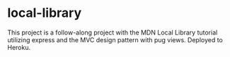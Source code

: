 # local-library

This project is a follow-along project with the MDN Local Library tutorial utilizing express and the MVC design pattern with pug views. Deployed to Heroku.
